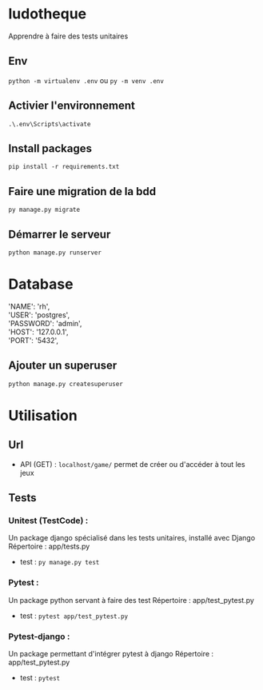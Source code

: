 # ludotheque
 Apprendre à faire des tests unitaires
 
## Env

`python -m virtualenv .env`
ou
`py -m venv .env`

## Activier l'environnement

`.\.env\Scripts\activate`

## Install packages

`pip install -r requirements.txt`

## Faire une migration de la bdd

`py manage.py migrate`

## Démarrer le serveur

`python manage.py runserver`

# Database

'NAME': 'rh',  
'USER': 'postgres',  
'PASSWORD': 'admin',  
'HOST': '127.0.0.1',  
'PORT': '5432',

## Ajouter un superuser

`python manage.py createsuperuser`

# Utilisation

## Url

- API (GET) : `localhost/game/` permet de créer ou d'accéder à tout les jeux

## Tests

### Unitest (TestCode) :

Un package django spécialisé dans les tests unitaires, installé avec Django
Répertoire : app/tests.py
- test : `py manage.py test`

### Pytest :

Un package python servant à faire des test
Répertoire : app/test_pytest.py
- test : `pytest app/test_pytest.py`

### Pytest-django :

Un package permettant d'intégrer pytest à django
Répertoire : app/test_pytest.py
- test : `pytest`